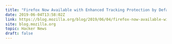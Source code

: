 ```yaml
---
title: "Firefox Now Available with Enhanced Tracking Protection by Default"
date: 2019-06-04T13:58:02Z
link: https://blog.mozilla.org/blog/2019/06/04/firefox-now-available-with-enhanced-tracking-protection-by-default/?utm_medium=RSS&utm_source=hune
site: blog.mozilla.org
topic: Hacker News
draft: false
---
```

